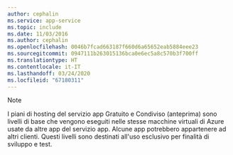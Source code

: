 ```yaml
---
author: cephalin
ms.service: app-service
ms.topic: include
ms.date: 11/03/2016
ms.author: cephalin
ms.openlocfilehash: 0046b7fcad663187f660d6a65652eab5884eee23
ms.sourcegitcommit: 0947111b263015136bca0e6ec5a8c570b3f700ff
ms.translationtype: HT
ms.contentlocale: it-IT
ms.lasthandoff: 03/24/2020
ms.locfileid: "67180311"
---
```

> [!NOTE]
> I piani di hosting del servizio app Gratuito e Condiviso (anteprima) sono livelli di base che vengono eseguiti nelle stesse macchine virtuali di Azure usate da altre app del servizio app. Alcune app potrebbero appartenere ad altri clienti. Questi livelli sono destinati all'uso esclusivo per finalità di sviluppo e test.
>
